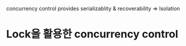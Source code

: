 concurrency control provides serializablity & recoverability => Isolation

# Lock을 활용한 concurrency control

